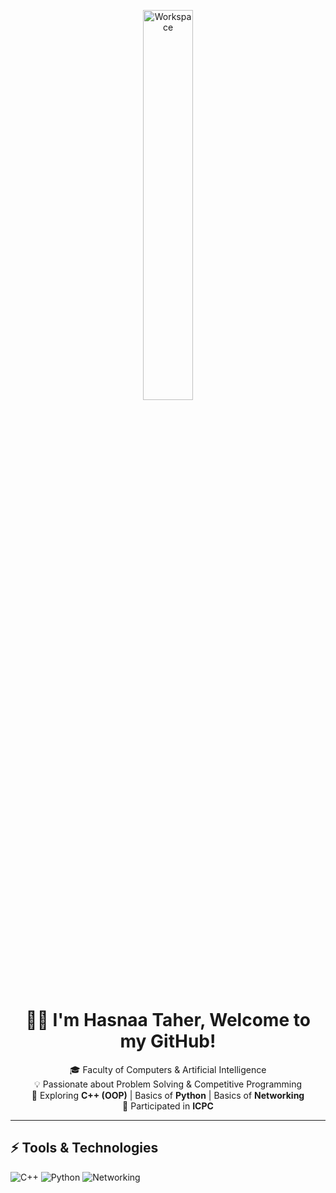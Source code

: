 <div align="center">

<img src="https://github.com/SP-XD/SP-XD/blob/main/images/dev-working_rounded.gif?raw=true" alt="Workspace"  width="40%"/><br> 

# 👩‍💻 I'm Hasnaa Taher, Welcome to my GitHub!  
🎓 Faculty of Computers & Artificial Intelligence  
💡 Passionate about Problem Solving & Competitive Programming  
🚀 Exploring **C++ (OOP)** | Basics of **Python** | Basics of **Networking**  
🏅 Participated in **ICPC**  

</div>

---

## ⚡ Tools & Technologies

![C++](https://img.shields.io/badge/C%2B%2B-00599C?style=flat&logo=c%2B%2B&logoColor=white)
![Python](https://img.shields.io/badge/Python-FFD43B?style=flat&logo=python&logoColor=darkgreen)
![Networking](https://img.shields.io/badge/Networking-Basics-blue?style=)
